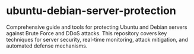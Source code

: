 # ubuntu-debian-server-protection
Comprehensive guide and tools for protecting Ubuntu and Debian servers against Brute Force and DDoS attacks. This repository covers key techniques for server security, real-time monitoring, attack mitigation, and automated defense mechanisms.
